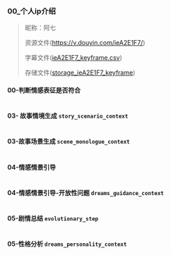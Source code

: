 

### 00_个人ip介绍

> 昵称：阿七
>
> 资源文件(https://v.douyin.com/ieA2E1F7/)
>
> 字幕文件([ieA2E1F7_keyframe.csv](../../src/docs/csv/ieA2E1F7_keyframe.csv))
> 
> 存储文件([storage_ieA2E1F7_keyframe](../../src/docs/extract_storage/%E9%98%BF%E4%B8%83/storage_ieA2E1F7_keyframe))

#### 00-判断情感表征是否符合
```text
```

#### 03- 故事情境生成 `story_scenario_context`
```text
```

#### 03-故事场景生成 `scene_monologue_context`
```text
```

#### 04-情感情景引导
```text

```

#### 04-情感情景引导-开放性问题 `dreams_guidance_context`
```text
```


#### 05-剧情总结 `evolutionary_step`
```text
```

#### 05-性格分析 `dreams_personality_context`
```text
```

```text

```
